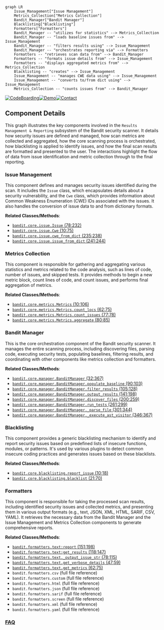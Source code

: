 ```mermaid
graph LR
    Issue_Management["Issue Management"]
    Metrics_Collection["Metrics Collection"]
    Bandit_Manager["Bandit Manager"]
    Blacklisting["Blacklisting"]
    Formatters["Formatters"]
    Bandit_Manager -- "utilizes for statistics" --> Metrics_Collection
    Bandit_Manager -- "loads baseline issues from" --> Issue_Management
    Bandit_Manager -- "filters results using" --> Issue_Management
    Bandit_Manager -- "orchestrates reporting via" --> Formatters
    Formatters -- "retrieves scan data from" --> Bandit_Manager
    Formatters -- "formats issue details from" --> Issue_Management
    Formatters -- "displays aggregated metrics from" --> Metrics_Collection
    Blacklisting -- "creates" --> Issue_Management
    Issue_Management -- "manages CWE data using" --> Issue_Management
    Issue_Management -- "converts to/from dict using" --> Issue_Management
    Metrics_Collection -- "counts issues from" --> Bandit_Manager
```
[![CodeBoarding](https://img.shields.io/badge/Generated%20by-CodeBoarding-9cf?style=flat-square)](https://github.com/CodeBoarding/CodeBoarding)[![Demo](https://img.shields.io/badge/Try%20our-Demo-blue?style=flat-square)](https://www.codeboarding.org/demo)[![Contact](https://img.shields.io/badge/Contact%20us%20-%20contact@codeboarding.org-lightgrey?style=flat-square)](mailto:contact@codeboarding.org)

## Component Details

This graph illustrates the key components involved in the `Results Management & Reporting` subsystem of the Bandit security scanner. It details how security issues are defined and managed, how scan metrics are collected and aggregated, how the core scanning process is orchestrated, how blacklisting is applied to identify issues, and how the final scan results are formatted and presented to the user. The interactions highlight the flow of data from issue identification and metric collection through to the final reporting.

### Issue Management
This component defines and manages security issues identified during the scan. It includes the `Issue` class, which encapsulates details about a security vulnerability, and the `Cwe` class, which provides information about Common Weakness Enumeration (CWE) IDs associated with the issues. It also handles the conversion of issue data to and from dictionary formats.


**Related Classes/Methods**:

- <a href="https://github.com/PyCQA/bandit/blob/master/bandit/core/issue.py#L78-L232" target="_blank" rel="noopener noreferrer">`bandit.core.issue.Issue` (78:232)</a>
- <a href="https://github.com/PyCQA/bandit/blob/master/bandit/core/issue.py#L10-L75" target="_blank" rel="noopener noreferrer">`bandit.core.issue.Cwe` (10:75)</a>
- <a href="https://github.com/PyCQA/bandit/blob/master/bandit/core/issue.py#L235-L238" target="_blank" rel="noopener noreferrer">`bandit.core.issue.cwe_from_dict` (235:238)</a>
- <a href="https://github.com/PyCQA/bandit/blob/master/bandit/core/issue.py#L241-L244" target="_blank" rel="noopener noreferrer">`bandit.core.issue.issue_from_dict` (241:244)</a>


### Metrics Collection
This component is responsible for gathering and aggregating various statistics and metrics related to the code analysis, such as lines of code, number of issues, and skipped tests. It provides methods to begin a new metric block, count lines of code, and count issues, and performs final aggregation of metrics.


**Related Classes/Methods**:

- <a href="https://github.com/PyCQA/bandit/blob/master/bandit/core/metrics.py#L10-L106" target="_blank" rel="noopener noreferrer">`bandit.core.metrics.Metrics` (10:106)</a>
- <a href="https://github.com/PyCQA/bandit/blob/master/bandit/core/metrics.py#L62-L75" target="_blank" rel="noopener noreferrer">`bandit.core.metrics.Metrics.count_locs` (62:75)</a>
- <a href="https://github.com/PyCQA/bandit/blob/master/bandit/core/metrics.py#L77-L78" target="_blank" rel="noopener noreferrer">`bandit.core.metrics.Metrics.count_issues` (77:78)</a>
- <a href="https://github.com/PyCQA/bandit/blob/master/bandit/core/metrics.py#L80-L85" target="_blank" rel="noopener noreferrer">`bandit.core.metrics.Metrics.aggregate` (80:85)</a>


### Bandit Manager
This is the core orchestration component of the Bandit security scanner. It manages the entire scanning process, including discovering files, parsing code, executing security tests, populating baselines, filtering results, and coordinating with other components like metrics collection and formatters.


**Related Classes/Methods**:

- <a href="https://github.com/PyCQA/bandit/blob/master/bandit/core/manager.py#L32-L367" target="_blank" rel="noopener noreferrer">`bandit.core.manager.BanditManager` (32:367)</a>
- <a href="https://github.com/PyCQA/bandit/blob/master/bandit/core/manager.py#L90-L103" target="_blank" rel="noopener noreferrer">`bandit.core.manager.BanditManager.populate_baseline` (90:103)</a>
- <a href="https://github.com/PyCQA/bandit/blob/master/bandit/core/manager.py#L105-L128" target="_blank" rel="noopener noreferrer">`bandit.core.manager.BanditManager.filter_results` (105:128)</a>
- <a href="https://github.com/PyCQA/bandit/blob/master/bandit/core/manager.py#L141-L198" target="_blank" rel="noopener noreferrer">`bandit.core.manager.BanditManager.output_results` (141:198)</a>
- <a href="https://github.com/PyCQA/bandit/blob/master/bandit/core/manager.py#L200-L259" target="_blank" rel="noopener noreferrer">`bandit.core.manager.BanditManager.discover_files` (200:259)</a>
- <a href="https://github.com/PyCQA/bandit/blob/master/bandit/core/manager.py#L261-L299" target="_blank" rel="noopener noreferrer">`bandit.core.manager.BanditManager.run_tests` (261:299)</a>
- <a href="https://github.com/PyCQA/bandit/blob/master/bandit/core/manager.py#L301-L344" target="_blank" rel="noopener noreferrer">`bandit.core.manager.BanditManager._parse_file` (301:344)</a>
- <a href="https://github.com/PyCQA/bandit/blob/master/bandit/core/manager.py#L346-L367" target="_blank" rel="noopener noreferrer">`bandit.core.manager.BanditManager._execute_ast_visitor` (346:367)</a>


### Blacklisting
This component provides a generic blacklisting mechanism to identify and report security issues based on predefined lists of insecure functions, modules, or patterns. It's used by various plugins to detect common insecure coding practices and generates issues based on these blacklists.


**Related Classes/Methods**:

- <a href="https://github.com/PyCQA/bandit/blob/master/bandit/core/blacklisting.py#L10-L18" target="_blank" rel="noopener noreferrer">`bandit.core.blacklisting.report_issue` (10:18)</a>
- <a href="https://github.com/PyCQA/bandit/blob/master/bandit/core/blacklisting.py#L21-L70" target="_blank" rel="noopener noreferrer">`bandit.core.blacklisting.blacklist` (21:70)</a>


### Formatters
This component is responsible for taking the processed scan results, including identified security issues and collected metrics, and presenting them in various output formats (e.g., text, JSON, XML, HTML, SARIF, CSV, YAML). It retrieves the necessary data from the Bandit Manager and the Issue Management and Metrics Collection components to generate comprehensive reports.


**Related Classes/Methods**:

- <a href="https://github.com/PyCQA/bandit/blob/master/bandit/formatters/text.py#L151-L198" target="_blank" rel="noopener noreferrer">`bandit.formatters.text:report` (151:198)</a>
- <a href="https://github.com/PyCQA/bandit/blob/master/bandit/formatters/text.py#L118-L147" target="_blank" rel="noopener noreferrer">`bandit.formatters.text:get_results` (118:147)</a>
- <a href="https://github.com/PyCQA/bandit/blob/master/bandit/formatters/text.py#L78-L115" target="_blank" rel="noopener noreferrer">`bandit.formatters.text._output_issue_str` (78:115)</a>
- <a href="https://github.com/PyCQA/bandit/blob/master/bandit/formatters/text.py#L47-L59" target="_blank" rel="noopener noreferrer">`bandit.formatters.text.get_verbose_details` (47:59)</a>
- <a href="https://github.com/PyCQA/bandit/blob/master/bandit/formatters/text.py#L62-L75" target="_blank" rel="noopener noreferrer">`bandit.formatters.text.get_metrics` (62:75)</a>
- `bandit.formatters.csv` (full file reference)
- `bandit.formatters.custom` (full file reference)
- `bandit.formatters.html` (full file reference)
- `bandit.formatters.json` (full file reference)
- `bandit.formatters.sarif` (full file reference)
- `bandit.formatters.screen` (full file reference)
- `bandit.formatters.xml` (full file reference)
- `bandit.formatters.yaml` (full file reference)




### [FAQ](https://github.com/CodeBoarding/GeneratedOnBoardings/tree/main?tab=readme-ov-file#faq)